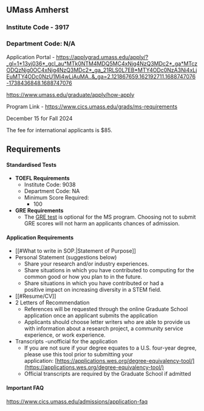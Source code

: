 ## UMass Amherst

### Institute Code - 3917
### Department Code: N/A

Application Portal - https://applygrad.umass.edu/apply/?_gl=1*13yj036*_gcl_au*MTk0NTM4MDQ5MC4xNjg4NzQ3MDc2*_ga*MTczODQzNjg0OC4xNjg4NzQ3MDc2*_ga_21RLS0L7EB*MTY4ODc0NzA3Ni4xLjEuMTY4ODc0NzU1Mi4wLjAuMA..&_ga=2.121867659.162192711.1688747076-1738436848.1688747076

https://www.umass.edu/graduate/apply/how-apply


Program Link - https://www.cics.umass.edu/grads/ms-requirements

December 15 for Fall 2024

The fee for international applicants is $85.


## Requirements

#### Standardised Tests

- **TOEFL Requirements**
	- Institute Code: 9038
	- Department Code: NA
	- Minimum Score Required:
	    - 100
- **GRE Requirements**
	- The [GRE test](https://www.ets.org/gre/) is optional for the MS program. Choosing not to submit GRE scores will not harm an applicants chances of admission.



#### Application Requirements
- [[#What to write in SOP.|Statement of Purpose]]
- Personal Statement (suggestions below)
    - Share your research and/or industry experiences.
    - Share situations in which you have contributed to computing for the common good or how you plan to in the future.
    - Share situations in which you have contributed or had a positive impact on increasing diversity in a STEM field.
- [[#Resume/CV]]
- 2 Letters of Recommendation
    - References will be requested through the online Graduate School application once an applicant submits the application
    - Applicants should choose letter writers who are able to provide us with information about a research project, a community service experience, or work experience.
- Transcripts -unofficial for the application 
    - If you are not sure if your degree equates to a U.S. four-year degree, please use this tool prior to submitting your application: [https://applications.wes.org/degree-equivalency-tool/](https://applications.wes.org/degree-equivalency-tool/)
    - Official transcripts are required by the Graduate School if admitted






#### Important FAQ
https://www.cics.umass.edu/admissions/application-faq

